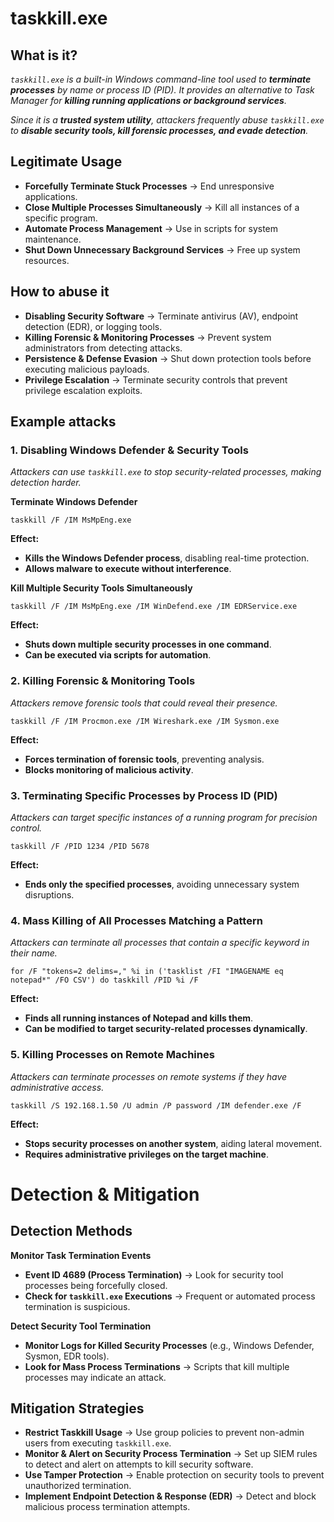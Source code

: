 # taskkill.exe
## What is it?
*```taskkill.exe``` is a built-in Windows command-line tool used to **terminate processes** by name or process ID (PID). It provides an alternative to Task Manager for **killing running applications or background services**.*

*Since it is a **trusted system utility**, attackers frequently abuse ```taskkill.exe``` to **disable security tools, kill forensic processes, and evade detection**.*

## Legitimate Usage
- **Forcefully Terminate Stuck Processes** → End unresponsive applications.
- **Close Multiple Processes Simultaneously** → Kill all instances of a specific program.
- **Automate Process Management** → Use in scripts for system maintenance.
- **Shut Down Unnecessary Background Services** → Free up system resources.

## How to abuse it
- **Disabling Security Software** → Terminate antivirus (AV), endpoint detection (EDR), or logging tools.
- **Killing Forensic & Monitoring Processes** → Prevent system administrators from detecting attacks.
- **Persistence & Defense Evasion** → Shut down protection tools before executing malicious payloads.
- **Privilege Escalation** → Terminate security controls that prevent privilege escalation exploits.

## Example attacks
### 1. Disabling Windows Defender & Security Tools
*Attackers can use ```taskkill.exe``` to stop security-related processes, making detection harder.*

**Terminate Windows Defender**

```
taskkill /F /IM MsMpEng.exe
```

**Effect:**
- **Kills the Windows Defender process**, disabling real-time protection.
- **Allows malware to execute without interference**.

**Kill Multiple Security Tools Simultaneously**

```
taskkill /F /IM MsMpEng.exe /IM WinDefend.exe /IM EDRService.exe
```

**Effect:**
- **Shuts down multiple security processes in one command**.
- **Can be executed via scripts for automation**.

### 2. Killing Forensic & Monitoring Tools
*Attackers remove forensic tools that could reveal their presence.*

```
taskkill /F /IM Procmon.exe /IM Wireshark.exe /IM Sysmon.exe
```

**Effect:**
- **Forces termination of forensic tools**, preventing analysis.
- **Blocks monitoring of malicious activity**.

### 3. Terminating Specific Processes by Process ID (PID)
*Attackers can target specific instances of a running program for precision control.*

```
taskkill /F /PID 1234 /PID 5678
```

**Effect:**
- **Ends only the specified processes**, avoiding unnecessary system disruptions.

### 4. Mass Killing of All Processes Matching a Pattern
*Attackers can terminate all processes that contain a specific keyword in their name.*

```
for /F "tokens=2 delims=," %i in ('tasklist /FI "IMAGENAME eq notepad*" /FO CSV') do taskkill /PID %i /F
```

**Effect:**
- **Finds all running instances of Notepad and kills them**.
- **Can be modified to target security-related processes dynamically**.

### 5. Killing Processes on Remote Machines
*Attackers can terminate processes on remote systems if they have administrative access.*

```
taskkill /S 192.168.1.50 /U admin /P password /IM defender.exe /F
```

**Effect:**
- **Stops security processes on another system**, aiding lateral movement.
- **Requires administrative privileges on the target machine**.

# Detection & Mitigation
## Detection Methods
**Monitor Task Termination Events**
- **Event ID 4689 (Process Termination)** → Look for security tool processes being forcefully closed.
- **Check for ```taskkill.exe``` Executions** → Frequent or automated process termination is suspicious.

**Detect Security Tool Termination**
- **Monitor Logs for Killed Security Processes** (e.g., Windows Defender, Sysmon, EDR tools).
- **Look for Mass Process Terminations** → Scripts that kill multiple processes may indicate an attack.

## Mitigation Strategies
- **Restrict Taskkill Usage** → Use group policies to prevent non-admin users from executing ```taskkill.exe```.
- **Monitor & Alert on Security Process Termination** → Set up SIEM rules to detect and alert on attempts to kill security software.
- **Use Tamper Protection** → Enable protection on security tools to prevent unauthorized termination.
- **Implement Endpoint Detection & Response (EDR)** → Detect and block malicious process termination attempts.
